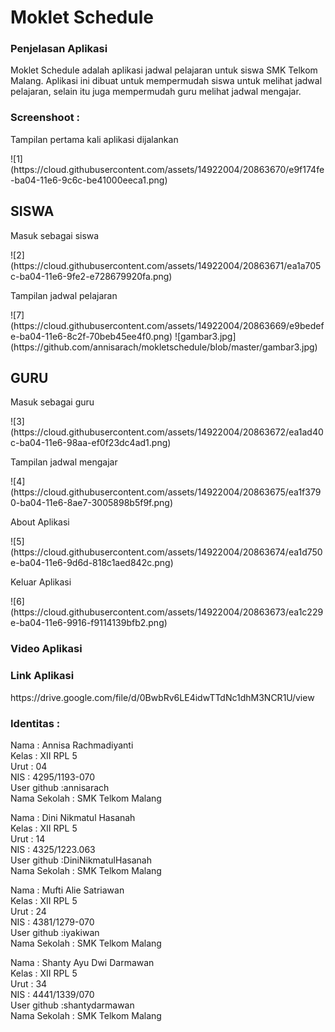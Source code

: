 <h1>Moklet Schedule</h1>

<h3>Penjelasan Aplikasi</h3>
<p>  Moklet Schedule adalah aplikasi jadwal pelajaran untuk siswa SMK Telkom Malang. Aplikasi ini dibuat untuk mempermudah siswa 
untuk melihat jadwal pelajaran, selain itu juga mempermudah guru melihat jadwal mengajar.

<h3>Screenshoot :</h3>

<p>Tampilan pertama kali aplikasi dijalankan</p>
![1](https://cloud.githubusercontent.com/assets/14922004/20863670/e9f174fe-ba04-11e6-9c6c-be41000eeca1.png)</br>

<h2>SISWA</h2>
<p>Masuk sebagai siswa</p>
![2](https://cloud.githubusercontent.com/assets/14922004/20863671/ea1a705c-ba04-11e6-9fe2-e728679920fa.png)</br>
<p>Tampilan jadwal pelajaran</p>
![7](https://cloud.githubusercontent.com/assets/14922004/20863669/e9bedefe-ba04-11e6-8c2f-70beb45ee4f0.png)
![gambar3.jpg](https://github.com/annisarach/mokletschedule/blob/master/gambar3.jpg)</br>

<h2>GURU</h2>
<p>Masuk sebagai guru</p>
![3](https://cloud.githubusercontent.com/assets/14922004/20863672/ea1ad40c-ba04-11e6-98aa-ef0f23dc4ad1.png)
<p>Tampilan jadwal mengajar</p>
![4](https://cloud.githubusercontent.com/assets/14922004/20863675/ea1f3790-ba04-11e6-8ae7-3005898b5f9f.png)
<p>About Aplikasi</p>
![5](https://cloud.githubusercontent.com/assets/14922004/20863674/ea1d750e-ba04-11e6-9d6d-818c1aed842c.png)
<p>Keluar Aplikasi</p>
![6](https://cloud.githubusercontent.com/assets/14922004/20863673/ea1c229e-ba04-11e6-9916-f9114139bfb2.png)
<h3>Video Aplikasi</h3>
<p></p>

<h3>Link Aplikasi</h3>
<p>https://drive.google.com/file/d/0BwbRv6LE4idwTTdNc1dhM3NCR1U/view</p>

<h3>Identitas :</h3>
Nama : Annisa Rachmadiyanti <br>
Kelas : XII RPL 5 <br>
Urut : 04 <br>
NIS : 4295/1193-070 <br>
User github :annisarach<br>
Nama Sekolah : SMK Telkom Malang <br>

Nama : Dini Nikmatul Hasanah <br>
Kelas : XII RPL 5 <br>
Urut : 14 <br>
NIS : 4325/1223.063 <br>
User github :DiniNikmatulHasanah<br>
Nama Sekolah : SMK Telkom Malang <br>

Nama : Mufti Alie Satriawan <br>
Kelas : XII RPL 5 <br>
Urut : 24 <br>
NIS : 4381/1279-070 <br>
User github :iyakiwan<br>
Nama Sekolah : SMK Telkom Malang <br>

Nama : Shanty Ayu Dwi Darmawan <br>
Kelas : XII RPL 5 <br>
Urut : 34 <br>
NIS : 4441/1339/070 <br>
User github :shantydarmawan<br>
Nama Sekolah : SMK Telkom Malang <br>
